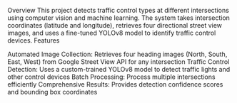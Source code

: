 Overview
This project detects traffic control types at different intersections using computer vision and machine learning. The system takes intersection coordinates (latitude and longitude), retrieves four directional street view images, and uses a fine-tuned YOLOv8 model to identify traffic control devices.
Features

Automated Image Collection: Retrieves four heading images (North, South, East, West) from Google Street View API for any intersection
Traffic Control Detection: Uses a custom-trained YOLOv8 model to detect traffic lights and other control devices
Batch Processing: Process multiple intersections efficiently
Comprehensive Results: Provides detection confidence scores and bounding box coordinates

